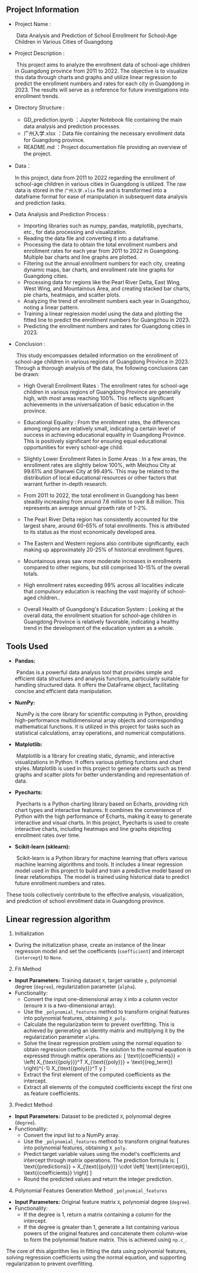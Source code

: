 ## Project Information

* Project Name : 

  ​		Data Analysis and Prediction of School Enrollment for School-Age Children in Various Cities of Guangdong

* Project Description : 

  ​		This project aims to analyze the enrollment data of school-age children in Guangdong province from 2011 to 2022. The objective is to visualize this data through charts and graphs and utilize linear regression to predict the enrollment numbers and rates for each city in Guangdong in 2023. The results will serve as a reference for future investigations into enrollment trends.

* Directory Structure : 

  * GD_prediction.ipynb ：Jupyter Notebook file containing the main data analysis and prediction processes.
  * 广州入学.xlsx ：Data file containing the necessary enrollment data for Guangdong province.
  * README.md ：Project documentation file providing an overview of the project.

* Data：

  In this project, data from 2011 to 2022 regarding the enrollment of school-age children in various cities in Guangdong is utilized. The raw data is stored in the `广州入学.xlsx` file and is transformed into a dataframe format for ease of manipulation in subsequent data analysis and prediction tasks.

* Data Analysis and Prediction Process :

  * Importing libraries such as numpy, pandas, matplotlib, pyecharts, etc., for data processing and visualization.
  * Reading the data file and converting it into a dataframe.
  * Processing the data to obtain the total enrollment numbers and enrollment rates for each year from 2011 to 2022 in Guangdong. Multiple bar charts and line graphs are plotted.
  * Filtering out the annual enrollment numbers for each city, creating dynamic maps, bar charts, and enrollment rate line graphs for Guangdong cities.
  * Processing data for regions like the Pearl River Delta, East Wing, West Wing, and Mountainous Area, and creating stacked bar charts, pie charts, heatmaps, and scatter plots.
  * Analyzing the trend of enrollment numbers each year in Guangzhou, noting a linear pattern.
  * Training a linear regression model using the data and plotting the fitted line to predict the enrollment numbers for Guangzhou in 2023.
  * Predicting the enrollment numbers and rates for Guangdong cities in 2023.
  
* Conclusion :

  ​		This study encompasses detailed information on the enrollment of school-age children in various regions of Guangdong Province in 2023. Through a thorough analysis of the data, the following conclusions can be drawn:

  * High Overall Enrollment Rates :  The enrollment rates for school-age children in various regions of Guangdong Province are generally high, with most areas reaching 100%. This reflects significant achievements in the universalization of basic education in the province.

  * Educational Equality : From the enrollment rates, the differences among regions are relatively small, indicating a certain level of success in achieving educational equality in Guangdong Province. This is positively significant for ensuring equal educational opportunities for every school-age child.

  * Slightly Lower Enrollment Rates in Some Areas : In a few areas, the enrollment rates are slightly below 100%, with Meizhou City at 99.61% and Shanwei City at 99.49%. This may be related to the distribution of local educational resources or other factors that warrant further in-depth research.

  * From 2011 to 2022, the total enrollment in Guangdong has been steadily increasing from around 7.6 million to over 8.8 million. This represents an average annual growth rate of 1-2%.

  *  The Pearl River Delta region has consistently accounted for the largest share, around 60-65% of total enrollments. This is attributed to its status as the most economically developed area.

  * The Eastern and Western regions also contribute significantly, each making up approximately 20-25% of historical enrollment figures.

  *  Mountainous areas saw more moderate increases in enrollments compared to other regions, but still comprised 10-15% of the overall totals.

  * High enrollment rates exceeding 99% across all localities indicate that compulsory education is reaching the vast majority of school-aged children..

  * Overall Health of Guangdong's Education System : Looking at the overall data, the enrollment situation for school-age children in Guangdong Province is relatively favorable, indicating a healthy trend in the development of the education system as a whole.

## Tools Used

* **Pandas:** 

  ​		Pandas is a powerful data analysis tool that provides simple and efficient data structures and analysis functions, particularly suitable for handling structured data. It offers the DataFrame object, facilitating concise and efficient data manipulation.

* **NumPy:** 

  ​		NumPy is the core library for scientific computing in Python, providing high-performance multidimensional array objects and corresponding mathematical functions. It is utilized in this project for tasks such as statistical calculations, array operations, and numerical computations.

* **Matplotlib:** 

  ​		Matplotlib is a library for creating static, dynamic, and interactive visualizations in Python. It offers various plotting functions and chart styles. Matplotlib is used in this project to generate charts such as trend graphs and scatter plots for better understanding and representation of data.

* **Pyecharts:**

  ​		Pyecharts is a Python charting library based on Echarts, providing rich chart types and interactive features. It combines the convenience of Python with the high performance of Echarts, making it easy to generate interactive and visual charts. In this project, Pyecharts is used to create interactive charts, including heatmaps and line graphs depicting enrollment rates over time.

* **Scikit-learn (sklearn):** 

  ​		Scikit-learn is a Python library for machine learning that offers various machine learning algorithms and tools. It includes a linear regression model used in this project to build and train a predictive model based on linear relationships. The model is trained using historical data to predict future enrollment numbers and rates.

These tools collectively contribute to the effective analysis, visualization, and prediction of school enrollment data in Guangdong province.

## Linear regression algorithm

1. Initialization

- During the initialization phase, create an instance of the linear regression model and set the coefficients (`coefficient`) and intercept (`intercept`) to `None`.

2. Fit Method

- **Input Parameters:** Training dataset `X`, target variable `y`, polynomial degree (`degree`), regularization parameter (`alpha`).
- Functionality:
  - Convert the input one-dimensional array `X` into a column vector (ensure `X` is a two-dimensional array).
  - Use the `_polynomial_features` method to transform original features into polynomial features, obtaining `X_poly`.
  - Calculate the regularization term to prevent overfitting. This is achieved by generating an identity matrix and multiplying it by the regularization parameter `alpha`.
  - Solve the linear regression problem using the normal equation to obtain regression coefficients. The solution to the normal equation is expressed through matrix operations as: [ \text{{coefficients}} = \left( X_{\text{{poly}}}^T X_{\text{{poly}}} + \text{{reg_term}} \right)^{-1} X_{\text{{poly}}}^T y ]
  - Extract the first element of the computed coefficients as the intercept.
  - Extract all elements of the computed coefficients except the first one as feature coefficients.

3. Predict Method

- **Input Parameters:** Dataset to be predicted `X`, polynomial degree (`degree`).
- Functionality:
  - Convert the input list to a NumPy array.
  - Use the `_polynomial_features` method to transform original features into polynomial features, obtaining `X_poly`.
  - Predict target variable values using the model's coefficients and intercept through matrix operations. The prediction formula is: [ \text{{predictions}} = X_{\text{{poly}}} \cdot \left[ \text{{intercept}}, \text{{coefficients}} \right] ]
  - Round the predicted values and return the integer prediction.

4. Polynomial Features Generation Method `_polynomial_features`

- **Input Parameters:** Original feature matrix `X`, polynomial degree (`degree`).
- Functionality:
  - If the degree is 1, return a matrix containing a column for the intercept.
  - If the degree is greater than 1, generate a list containing various powers of the original features and concatenate them column-wise to form the polynomial feature matrix. This is achieved using `np.c_`.

The core of this algorithm lies in fitting the data using polynomial features, solving regression coefficients using the normal equation, and supporting regularization to prevent overfitting.

